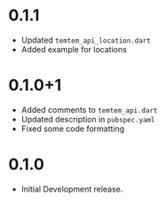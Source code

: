 # 0.1.1

* Updated `temtem_api_location.dart`
* Added example for locations

# 0.1.0+1

* Added comments to `temtem_api.dart`
* Updated description in `pubspec.yaml`
* Fixed some code formatting

# 0.1.0

* Initial Development release.
